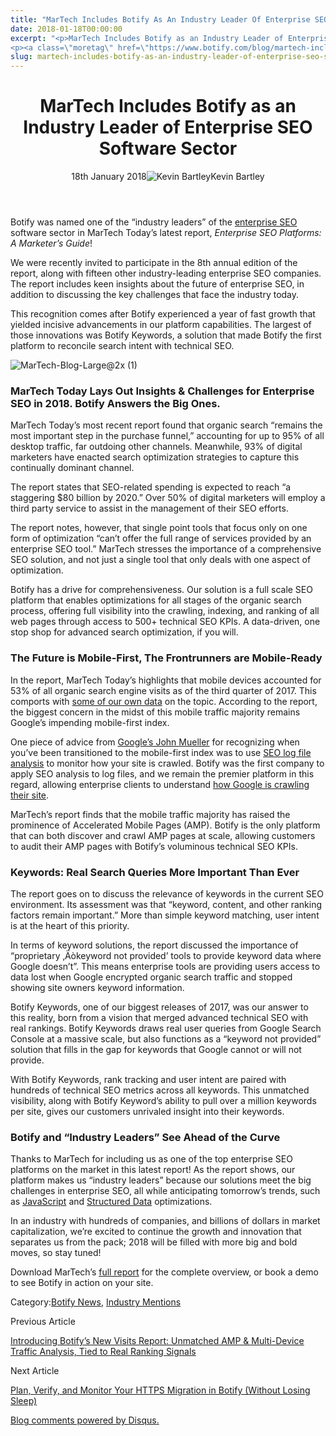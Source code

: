 ```yaml
---
title: "MarTech Includes Botify As An Industry Leader Of Enterprise SEO Software Sector"
date: 2018-01-18T00:00:00
excerpt: "<p>MarTech Includes Botify as an Industry Leader of Enterprise SEO Software Sector 18th January 2018Kevin Bartley Botify was named one of the &#8220;industry leaders&#8221; of the enterprise SEO software sector in MarTech Today&#8217;s latest report, Enterprise SEO Platforms: A Marketer&#8217;s Guide! We were recently invited to participate in the 8th annual edition of the report,&hellip; </p>
<p><a class=\"moretag\" href=\"https://www.botify.com/blog/martech-includes-botify-as-an-industry-leader-of-enterprise-seo-software\">Read the full article</a></p>"
slug: martech-includes-botify-as-an-industry-leader-of-enterprise-seo-software
---
```


<header class="text-center">
<h1 class="font-internacional font-regular normal text-header-one leading-header-one text-typography-accent-2">MarTech Includes Botify as an Industry Leader of Enterprise SEO Software Sector</h1>
<div class="flex items-center justify-center my-3"><span class="mr-1 font-internacional font-regular normal text-base leading-none text-typography-primary-lighter">18th January 2018</span><img decoding="async" alt="Kevin Bartley" class="rounded-full w-10 h-10" src="//images.ctfassets.net/tp56mevc46jo/3nx7dI37nG2AaSGesccy2i/7913c839ae02f3dc3cb08d2228652b33/kevin_bartley_faceshot.png"><span class="ml-1 font-internacional font-regular normal text-base leading-none text-typography-primary">Kevin Bartley</span></div>
</header>
<p><span class="font-roboto font-regular normal text-base leading-none Markdown__Container"></span></p>
<p>Botify was named one of the &#8220;industry leaders&#8221; of the <a href="https://www.botify.com/platform" data-internallinksmanager029f6b8e52c="1" title="enterprise seo platform">enterprise SEO</a> software sector in MarTech Today&#8217;s latest report, <em>Enterprise SEO Platforms: A Marketer&#8217;s Guide</em>!</p>
<p>We were recently invited to participate in the 8th annual edition of the report, along with fifteen other industry-leading enterprise SEO companies. The report includes keen insights about the future of enterprise SEO, in addition to discussing the key challenges that face the industry today.</p>
<p>This recognition comes after Botify experienced a year of fast growth that yielded incisive advancements in our platform capabilities. The largest of those innovations was Botify Keywords, a solution that made Botify the first platform to reconcile search intent with technical SEO.</p>
<p><img decoding="async" alt="MarTech-Blog-Large@2x (1)" src="//images.contentful.com/x3pujrb0lw7o/7C8Hsru6Na0saCAwWeiSK6/19cd92db6d855c03bfe2e3b18ec77fda/MarTech-Blog-Large_2x__1_.png"></p>
<h3 id="martech-today-lays-out-insights-challenges-for-enterprise-seo-in-2018-botify-answers-the-big-ones-">MarTech Today Lays Out Insights &amp; Challenges for Enterprise SEO in 2018. Botify Answers the Big Ones.</h3>
<p>MarTech Today&#8217;s most recent report found that organic search &#8220;remains the most important step in the purchase funnel,&#8221; accounting for up to 95% of all desktop traffic, far outdoing other channels. Meanwhile, 93% of digital marketers have enacted search optimization strategies to capture this continually dominant channel.</p>
<p>The report states that SEO-related spending is expected to reach &#8220;a staggering $80 billion by 2020.&#8221; Over 50% of digital marketers will employ a third party service to assist in the management of their SEO efforts.</p>
<p>The report notes, however, that single point tools that focus only on one form of optimization &#8220;can&#8217;t offer the full range of services provided by an enterprise SEO tool.&#8221; MarTech stresses the importance of a comprehensive SEO solution, and not just a single tool that only deals with one aspect of optimization.</p>
<p>Botify has a drive for comprehensiveness. Our solution is a full scale SEO platform that enables optimizations for all stages of the organic search process, offering full visibility into the crawling, indexing, and ranking of all web pages through access to 500+ technical SEO KPIs. A data-driven, one stop shop for advanced search optimization, if you will.</p>
<h3 id="the-future-is-mobile-first-the-frontrunners-are-mobile-ready">The Future is Mobile-First, The Frontrunners are Mobile-Ready</h3>
<p>In the report, MarTech Today&#8217;s highlights that mobile devices accounted for 53% of all organic search engine visits as of the third quarter of 2017. This comports with <a href="https://www.botify.com/blog/mobile-roars-seo-visits-double-botify-black-friday-2017-seo-analysis">some of our own data</a> on the topic. According to the report, the biggest concern in the midst of this mobile traffic majority remains Google&#8217;s impending mobile-first index.</p>
<p>One piece of advice from <a href="https://www.seroundtable.com/google-log-files-mobile-first-indexing-24926.html">Google&#8217;s John Mueller</a> for recognizing when you&#8217;ve been transitioned to the mobile-first index was to use <a href="https://www.botify.com/blog/google-confirms-seos-should-use-log-files-to-prepare-for-mobile-first-index">SEO log file analysis</a> to monitor how your site is crawled. Botify was the first company to apply SEO analysis to log files, and we remain the premier platform in this regard, allowing enterprise clients to understand <a href="https://www.botify.com/blog/google-crawl-budget-optimization">how Google is crawling their site</a>.</p>
<p>MarTech&#8217;s report finds that the mobile traffic majority has raised the prominence of Accelerated Mobile Pages (AMP). Botify is the only platform that can both discover and crawl AMP pages at scale, allowing customers to audit their AMP pages with Botify&#8217;s voluminous technical SEO KPIs.</p>
<h3 id="keywords-real-search-queries-more-important-than-ever">Keywords: Real Search Queries More Important Than Ever</h3>
<p>The report goes on to discuss the relevance of keywords in the current SEO environment. Its assessment was that &#8220;keyword, content, and other ranking factors remain important.&#8221; More than simple keyword matching, user intent is at the heart of this priority.</p>
<p>In terms of keyword solutions, the report discussed the importance of &#8220;proprietary ‚Äòkeyword not provided&#8217; tools to provide keyword data where Google doesn&#8217;t&#8221;. This means enterprise tools are providing users access to data lost when Google encrypted organic search traffic and stopped showing site owners keyword information.</p>
<p>Botify Keywords, one of our biggest releases of 2017, was our answer to this reality, born from a vision that merged advanced technical SEO with real rankings. Botify Keywords draws real user queries from Google Search Console at a massive scale, but also functions as a &#8220;keyword not provided&#8221; solution that fills in the gap for keywords that Google cannot or will not provide.</p>
<p>With Botify Keywords, rank tracking and user intent are paired with hundreds of technical SEO metrics across all keywords. This unmatched visibility, along with Botify Keyword&#8217;s ability to pull over a million keywords per site, gives our customers unrivaled insight into their keywords.</p>
<h3 id="botify-and-industry-leaders-see-ahead-of-the-curve">Botify and &#8220;Industry Leaders&#8221; See Ahead of the Curve</h3>
<p>Thanks to MarTech for including us as one of the top enterprise SEO platforms on the market in this latest report! As the report shows, our platform makes us &#8220;industry leaders&#8221; because our solutions meet the big challenges in enterprise SEO, all while anticipating tomorrow&#8217;s trends, such as <a href="https://www.botify.com/blog/breaking-news-botify-announces-javascript-crawl">JavaScript</a> and <a href="https://www.botify.com/blog/breaking-news-introducing-botify-structured-data-optimizations">Structured Data</a> optimizations.</p>
<p>In an industry with hundreds of companies, and billions of dollars in market capitalization, we&#8217;re excited to continue the growth and innovation that separates us from the pack; 2018 will be filled with more big and bold moves, so stay tuned!</p>
<p>Download MarTech&#8217;s <a href="https://martechtoday.com/buyers-guides/enterprise-seo-tools-the-marketers-guide">full report</a> for the complete overview, or book a demo to see Botify in action on your site.</p>
<div class="tags leading-big border-t border-b border-brand-quaternary-lighter mt-4"><span class="mr-1 font-roboto font-regular normal text-base leading-none">Category:</span><span><a class="uppercase text-typography-accent-1" href="/blog">Botify News</a><span>, </span></span><span><a class="uppercase text-typography-accent-1" href="/about/customer-success">Industry Mentions</a></span></div>
<footer class="flex justify-center my-5 mx-5">
<div class="mr-1 w-1/2 text-right">
<p><span class="font-internacional font-regular normal text-base leading-none text-typography-primary">Previous Article</span></p>
<p><a class="inline-block mt-2" href="/blog/breaking-news-introducing-botifys-new-visits-report"><span class="font-roboto font-regular normal text-base leading-none text-typography-accent-4">Introducing Botify&#8217;s New Visits Report: Unmatched AMP &amp; Multi-Device Traffic Analysis, Tied to Real Ranking Signals</span></a></p>
</div>
<div class="ml-1 w-1/2">
<p><span class="font-internacional font-regular normal text-base leading-none text-typography-primary">Next Article</span></p>
<p><a class="inline-block mt-2" href="/blog/plan-verify-and-monitor-your-https-migration-in-botify"><span class="font-roboto font-regular normal text-base leading-none text-typography-accent-4">Plan, Verify, and Monitor Your HTTPS Migration in Botify (Without Losing Sleep) </span></a></p>
</div>
</footer>
<div shortname="botify" title="MarTech Includes Botify as an Industry Leader of Enterprise SEO Software Sector" url="https://www.botify.com/blog/martech-includes-botify-as-an-industry-leader-of-enterprise-seo-software">
<div id="disqus_thread_old"></div>
<p><a class="dsq-brlink" href="http://disqus.com">Blog comments powered by <span class="logo-disqus">Disqus</span>.</a></p>
</div>
